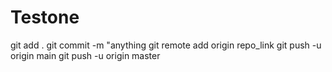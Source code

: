 # Testone

git add . 
git commit -m "anything
git remote add origin repo_link
git push -u origin main
git push -u origin master